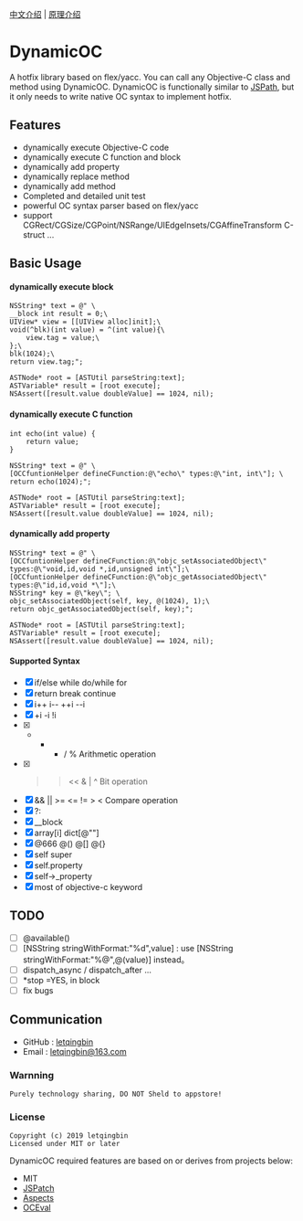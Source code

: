 [中文介绍](https://github.com/letqingbin/DynamicOC/blob/master/README-chs.md) | [原理介绍](https://github.com/letqingbin/DynamicOC/blob/master/principle_chs.md)

# DynamicOC
A hotfix library based on flex/yacc. You can call any Objective-C class and method using DynamicOC.
DynamicOC is functionally similar to [JSPath](https://github.com/bang590/JSPatch), but it only needs to write native OC syntax to implement hotfix.

## Features

- dynamically execute Objective-C code
- dynamically execute C function and block 
- dynamically add property
- dynamically replace method
- dynamically add method
- Completed and detailed unit test
-  powerful OC syntax parser based on flex/yacc
- support CGRect/CGSize/CGPoint/NSRange/UIEdgeInsets/CGAffineTransform C-struct
...

## Basic Usage

####  dynamically execute block 

```
NSString* text = @" \
__block int result = 0;\
UIView* view = [[UIView alloc]init];\
void(^blk)(int value) = ^(int value){\
    view.tag = value;\
};\
blk(1024);\
return view.tag;";

ASTNode* root = [ASTUtil parseString:text];
ASTVariable* result = [root execute];
NSAssert([result.value doubleValue] == 1024, nil);
```

#### dynamically execute C function

```
int echo(int value) {
    return value;
}

NSString* text = @" \
[OCCfuntionHelper defineCFunction:@\"echo\" types:@\"int, int\"]; \
return echo(1024);";

ASTNode* root = [ASTUtil parseString:text];
ASTVariable* result = [root execute];
NSAssert([result.value doubleValue] == 1024, nil);
```

#### dynamically add property

```
NSString* text = @" \
[OCCfuntionHelper defineCFunction:@\"objc_setAssociatedObject\" types:@\"void,id,void *,id,unsigned int\"];\
[OCCfuntionHelper defineCFunction:@\"objc_getAssociatedObject\" types:@\"id,id,void *\"];\
NSString* key = @\"key\"; \
objc_setAssociatedObject(self, key, @(1024), 1);\
return objc_getAssociatedObject(self, key);";

ASTNode* root = [ASTUtil parseString:text];
ASTVariable* result = [root execute];
NSAssert([result.value doubleValue] == 1024, nil);
```

####  Supported Syntax

* [x]  if/else  while do/while for
* [x]  return break continue 
* [x]  i++ i-- ++i --i
* [x]  +i  -i  !i
* [x]  + - * / %     Arithmetic operation
* [x]  >> << & | ^ Bit operation
* [x]  && || >= <= != > < Compare operation
* [x]  ?:
* [x]  __block
* [x] array[i] dict[@""]
* [x] @666  @()  @[]  @{}
* [x] self super
* [x] self.property 
* [x] self->_property
* [x] most of objective-c keyword

## TODO
* [ ] @available()
* [ ] [NSString stringWithFormat:"%d",value] : use [NSString stringWithFormat:"%@",@(value)] instead。
* [ ] dispatch_async / dispatch_after ...
* [ ] *stop =YES, in block
* [ ] fix bugs

## Communication

- GitHub : [letqingbin](https://github.com/letqingbin)
- Email : letqingbin@163.com

### Warnning

```
Purely technology sharing, DO NOT Sheld to appstore! 
```

### License

```
Copyright (c) 2019 letqingbin
Licensed under MIT or later
```

DynamicOC required features are based on or derives from projects below:
- MIT
- [JSPatch](https://github.com/bang590/JSPatch)
- [Aspects](https://github.com/steipete/Aspects)
- [OCEval](https://github.com/lilidan/OCEval)
